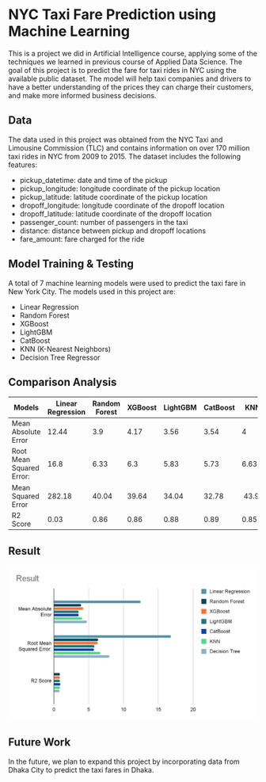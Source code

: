 # NYC Taxi Fare Prediction using Machine Learning

This is a project we did in Artificial Intelligence course, applying some of the techniques we learned in previous
course of Applied Data Science. The goal of this project is to predict the fare for taxi rides in NYC using the
available public dataset. The model will help taxi companies and drivers to have a better understanding of the prices
they can charge their customers, and make more informed business decisions.

## Data

The data used in this project was obtained from the NYC Taxi and Limousine Commission (TLC) and contains information on
over 170 million taxi rides in NYC from 2009 to 2015. The dataset includes the following features:

- pickup_datetime: date and time of the pickup
- pickup_longitude: longitude coordinate of the pickup location
- pickup_latitude: latitude coordinate of the pickup location
- dropoff_longitude: longitude coordinate of the dropoff location
- dropoff_latitude: latitude coordinate of the dropoff location
- passenger_count: number of passengers in the taxi
- distance: distance between pickup and dropoff locations
- fare_amount: fare charged for the ride

## Model Training & Testing

A total of 7 machine learning models were used to predict the taxi fare in New York City. The models used in this
project are:

- Linear Regression
- Random Forest
- XGBoost
- LightGBM
- CatBoost
- KNN (K-Nearest Neighbors)
- Decision Tree Regressor

## Comparison Analysis

| Models                   | Linear Regression | Random Forest | XGBoost | LightGBM | CatBoost | KNN    | Decision Tree |
| ------------------------ | ----------------- | ------------- | ------- | -------- | -------- | ------ | ------------- |
| Mean Absolute Error      | 12.44             | 3.9           | 4.17    | 3.56     | 3.54     | 4      | 4.74          |
| Root Mean Squared Error: | 16.8              | 6.33          | 6.3     | 5.83     | 5.73     | 6.63   | 7.95          |
| Mean Squared Error       | 282.18            | 40.04         | 39.64   | 34.04    | 32.78    |  43.97 |  63.32        |
| R2 Score                 | 0.03              | 0.86          | 0.86    | 0.88     | 0.89     | 0.85   | 0.78          |

## Result

![Results](results.png)

## Future Work

In the future, we plan to expand this project by incorporating data from Dhaka City to predict the taxi fares in Dhaka.
